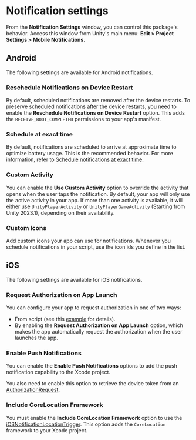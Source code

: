# Notification settings

From the **Notification Settings** window, you can control this package's behavior. Access this window from Unity's main menu: **Edit &gt; Project Settings &gt; Mobile Notifications**.

## Android

The following settings are available for Android notifications.

### Reschedule Notifications on Device Restart

By default, scheduled notifications are removed after the device restarts. To preserve scheduled notifications after the device restarts, you need to enable the **Reschedule Notifications on Device Restart** option. This adds the `RECEIVE_BOOT_COMPLETED` permissions to your app's manifest.

### Schedule at exact time

By default, notifications are scheduled to arrive at approximate time to optimize battery usage. This is the recommended behavior. For more information, refer to [Schedule notifications at exact time](Android.html#schedule-notifications-at-exact-time).

### Custom Activity

You can enable the **Use Custom Activity** option to override the activity that opens when the user taps the notification. By default, your app will only use the active activity in your app. If more than one activity is available, it will either use `UnityPlayerActivity` or `UnityPlayerGameActivity` (Starting from Unity 2023.1), depending on their availability.

### Custom Icons

Add custom icons your app can use for notifications. Whenever you schedule notifications in your script, use the icon ids you define in the list.

## iOS

The following settings are available for iOS notifications.

<a name="request-authorization"></a>
### Request Authorization on App Launch

You can configure your app to request authorization in one of two ways:

- From script (see this [example](iOS.html#authorization-request) for details).
- By enabling the **Request Authorization on App Launch** option, which makes the app automatically request the authorization when the user launches the app.

<a name="enable-push-notifications"></a>
### Enable Push Notifications

You can enable the **Enable Push Notifications** options to add the push notification capability to the Xcode project.

You also need to enable this option to retrieve the device token from an [AuthorizationRequest](../api/Unity.Notifications.iOS.AuthorizationRequest.html).

### Include CoreLocation Framework

You must enable the **Include CoreLocation Framework** option to use the [iOSNotificationLocationTrigger](../api/Unity.Notifications.iOS.iOSNotificationLocationTrigger.html). This option adds the `CoreLocation` framework to your Xcode project.
